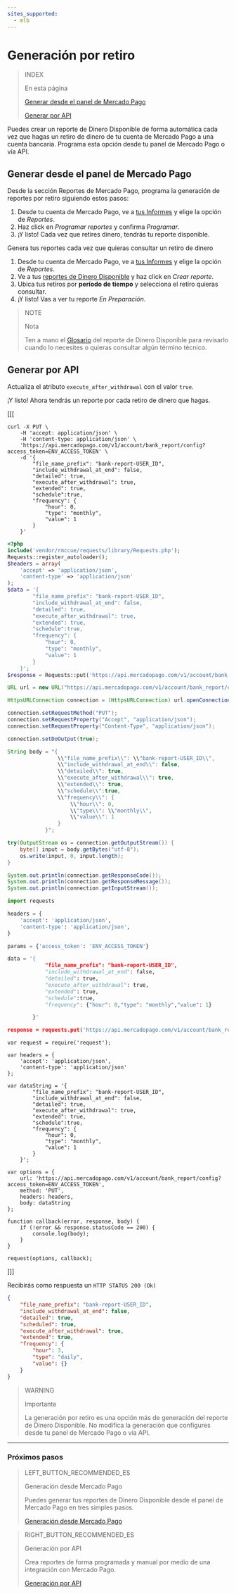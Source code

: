 ```yaml
---
sites_supported:
  - mlb
---
```


# Generación por retiro


> INDEX
>
> En esta página
>
> [Generar desde el panel de Mercado Pago](#bookmark_generar_desde_el_panel_de_mercado_pago)
>
> [Generar por API](#bookmark_generar_por_api)



Puedes crear un reporte de Dinero Disponible de forma automática cada vez que hagas un retiro de dinero de tu cuenta de Mercado Pago a una cuenta bancaria. Programa esta opción desde tu panel de Mercado Pago o vía API.

## Generar desde el panel de Mercado Pago

Desde la sección Reportes de Mercado Pago, programa la generación de reportes por retiro siguiendo estos pasos:

1. Desde tu cuenta de Mercado Pago, ve a [tus Informes](https://www.mercadopago.com.ar/balance/reports) y elige la opción de *Reportes*.
1. Haz click en *Programar reportes* y confirma *Programar*.
1. ¡Y listo! Cada vez que retires dinero, tendrás tu reporte disponible.

Genera tus reportes cada vez que quieras consultar un retiro de dinero

1. Desde tu cuenta de Mercado Pago, ve a [tus Informes](https://www.mercadopago.com.ar/balance/reports) y elige la opción de *Reportes*.
1. Ve a tus [reportes de Dinero Disponible](https://www.mercadopago.com.ar/balance/reports?page=1#!/bank-report) y haz click en *Crear reporte*.
1. Ubica tus retiros por **período de tiempo** y selecciona el retiro quieras consultar.
1. ¡Y listo! Vas a ver tu reporte *En Preparación*.


> NOTE
>
> Nota
>
> Ten a mano el [Glosario](https://www.mercadopago.com/developers/es/guides/manage-account/available-money/glossary/) del reporte de Dinero Disponible para revisarlo cuando lo necesites o quieras consultar algún término técnico.


## Generar por API

Actualiza el atributo `execute_after_withdrawal` con el valor `true`.

¡Y listo! Ahora tendrás un reporte por cada retiro de dinero que hagas.


[[[
```curl
curl -X PUT \
    -H 'accept: application/json' \
    -H 'content-type: application/json' \
    'https://api.mercadopago.com/v1/account/bank_report/config?access_token=ENV_ACCESS_TOKEN' \
    -d '{
        "file_name_prefix": "bank-report-USER_ID",
        "include_withdrawal_at_end": false,
        "detailed": true,
        "execute_after_withdrawal": true,
        "extended": true,
        "schedule":true,
        "frequency": {
            "hour": 0,
            "type": "monthly",
            "value": 1
        }
    }'
```
```php
<?php
include('vendor/rmccue/requests/library/Requests.php');
Requests::register_autoloader();
$headers = array(
    'accept' => 'application/json',
    'content-type' => 'application/json'
);
$data = '{
        "file_name_prefix": "bank-report-USER_ID",
        "include_withdrawal_at_end": false,
        "detailed": true,
        "execute_after_withdrawal": true,
        "extended": true,
        "schedule":true,
        "frequency": {
            "hour": 0,
            "type": "monthly",
            "value": 1
        }
    }';
$response = Requests::put('https://api.mercadopago.com/v1/account/bank_report/config?access_token=ENV_ACCESS_TOKEN', $headers, $data);
```
```java
URL url = new URL("https://api.mercadopago.com/v1/account/bank_report/config?access_token=ENV_ACCESS_TOKEN");

HttpsURLConnection connection = (HttpsURLConnection) url.openConnection();

connection.setRequestMethod("PUT");
connection.setRequestProperty("Accept", "application/json");
connection.setRequestProperty("Content-Type", "application/json");

connection.setDoOutput(true);

String body = "{
                \\"file_name_prefix\\": \\"bank-report-USER_ID\\",
                \\"include_withdrawal_at_end\\": false,
                \\"detailed\\": true,
                \\"execute_after_withdrawal\\": true,
                \\"extended\\": true,
                \\"schedule\\":true,
                \\"frequency\\": {
                    \\"hour\\": 0,
                    \\"type\\": \\"monthly\\",
                    \\"value\\": 1
                }
            }";

try(OutputStream os = connection.getOutputStream()) {
    byte[] input = body.getBytes("utf-8");
    os.write(input, 0, input.length);
}

System.out.println(connection.getResponseCode());
System.out.println(connection.getResponseMessage());
System.out.println(connection.getInputStream());
```
```Python
import requests

headers = {
    'accept': 'application/json',
    'content-type': 'application/json',
}

params = {'access_token': 'ENV_ACCESS_TOKEN'}

data = '{
            "file_name_prefix": "bank-report-USER_ID",
            "include_withdrawal_at_end": false,
            "detailed": true,
            "execute_after_withdrawal": true,
            "extended": true,
            "schedule":true,
            "frequency": {"hour": 0,"type": "monthly","value": 1}

        }'

response = requests.put('https://api.mercadopago.com/v1/account/bank_report/config', headers=headers, params=params, data=data)
```
```node
var request = require('request');

var headers = {
    'accept': 'application/json',
    'content-type': 'application/json'
};

var dataString = '{
        "file_name_prefix": "bank-report-USER_ID",
        "include_withdrawal_at_end": false,
        "detailed": true,
        "execute_after_withdrawal": true,
        "extended": true,
        "schedule":true,
        "frequency": {
            "hour": 0,
            "type": "monthly",
            "value": 1
        }
    }';

var options = {
    url: 'https://api.mercadopago.com/v1/account/bank_report/config?access_token=ENV_ACCESS_TOKEN',
    method: 'PUT',
    headers: headers,
    body: dataString
};

function callback(error, response, body) {
    if (!error && response.statusCode == 200) {
        console.log(body);
    }
}

request(options, callback);
```
]]]

Recibirás como respuesta un `HTTP STATUS 200 (Ok)`

```json
{
    "file_name_prefix": "bank-report-USER_ID",
    "include_withdrawal_at_end": false,
    "detailed": true,
    "scheduled": true,
    "execute_after_withdrawal": true,
    "extended": true,
    "frequency": {
        "hour": 3,
        "type": "daily",
        "value": {}
    }
}
```

> WARNING
>
> Importante
>
> La generación por retiro es una opción más de generación del reporte de Dinero Disponible. No modifica la generación que configures desde tu panel de Mercado Pago o vía API.

<hr/>

### Próximos pasos

> LEFT_BUTTON_RECOMMENDED_ES
>
> Generación desde Mercado Pago
>
> Puedes generar tus reportes de Dinero Disponible desde el panel de Mercado Pago en tres simples pasos.
>
> [Generación desde Mercado Pago](https://www.mercadopago.com.ar/developers/es/guides/manage-account/available-money/panel/)

> RIGHT_BUTTON_RECOMMENDED_ES
>
> Generación por API
>
> Crea reportes de forma programada y manual por medio de una integración con Mercado Pago.
>
> [Generación por API](https://www.mercadopago.com.ar/developers/es/guides/manage-account/available-money/api/)
